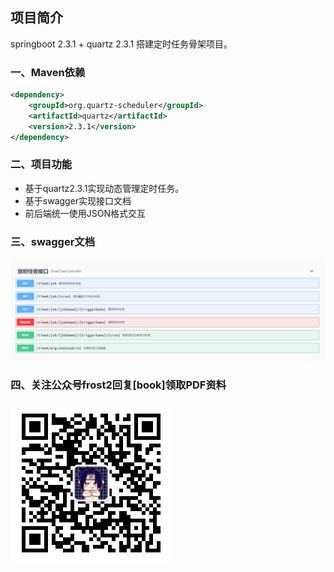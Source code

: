 ## 项目简介
springboot 2.3.1 + quartz 2.3.1 搭建定时任务骨架项目。

### 一、Maven依赖
```xml
<dependency>
    <groupId>org.quartz-scheduler</groupId>
    <artifactId>quartz</artifactId>
    <version>2.3.1</version>
</dependency>
```
### 二、项目功能
- 基于quartz2.3.1实现动态管理定时任务。
- 基于swagger实现接口文档
- 前后端统一使用JSON格式交互

### 三、swagger文档
![swagger文档](./src/main/resources/img/timedTask.png)

### 四、关注公众号frost2回复[book]领取PDF资料
![swagger文档](./src/main/resources/img/frost2.jpg)
